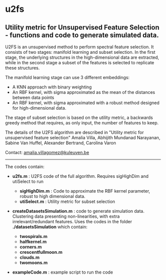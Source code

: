 # u2fs
## Utility metric for Unsupervised Feature Selection - functions and code to generate simulated data.

U2FS is an unsupervised method to perform spectral feature selection. It consists of two stages: manifold learning and subset selection. In the first stage, the underlying structures in the high-dimensional data are extracted, while in the second stage a subset of the features is selected to replicate these structures.

The manifold learning stage can use 3 different embeddings: 
- A KNN approach with binary weighting
- An RBF kernel, with sigma approximated as the mean of the distances between data points
- An RBF kernel, with sigma approximated with a robust method designed for high-dimensional data. 

The stage of subset selection is based on the utility metric, a backwards greedy method that requires, as only input, the number of features to keep.

The details of the U2FS algorithm are described in "Utility metric for unsupervised feature selection"
Amalia Villa, Abhijith Mundanad Narayanan, Sabine Van Huffel, Alexander Bertrand, Carolina Varon

Contact: amalia.villagomez@kuleuven.be

______________________________________________________________________________________

The codes contain:

- **u2fs.m** : U2FS code of the full algorithm. Requires sigHighDim and utiSelect to run
	- **sigHighDim.m** : Code to approximate the RBF kernel parameter, robust to high dimensional data.
	- **utiSelect.m** : Utility metric for subset selection

- **createDatasetsSimulation.m** : code to generate simulation data. Clustering data presenting non-linearities, with extra irrelevant/redundant features. Uses the codes in the folder **./datasetsSimulation** which contain:
	- **twospirals.m**
	- **halfkernel.m**
	- **corners.m**
	- **crescentfullmoon.m**
	- **clouds.m**
	- **twomoons.m**

- **exampleCode.m** : example script to run the code
